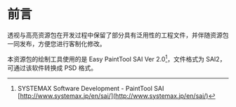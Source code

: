 # 前言

透视与高亮资源包在开发过程中保留了部分具有泛用性的工程文件，并伴随资源包一同发布，方便您进行客制化修改。

本资源包的绘制工具使用的是 Easy PaintTool SAI Ver 2.0[^1]，文件格式为 SAI2，可通过该软件转换成 PSD 格式。

[^1]: SYSTEMAX Software Development - PaintTool SAI<br>[http://www.systemax.jp/en/sai/](http://www.systemax.jp/en/sai/)